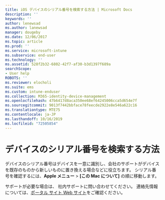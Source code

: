 ```yaml
---
title: iOS デバイスのシリアル番号を検索する方法 | Microsoft Docs
description: ''
keywords: ''
author: lenewsad
ms.author: lanewsad
manager: dougeby
ms.date: 12/06/2017
ms.topic: article
ms.prod: ''
ms.service: microsoft-intune
ms.subservice: end-user
ms.technology: ''
ms.assetid: 528f2b32-6802-42f7-af30-b3d1397f689a
searchScope:
- User help
ROBOTS: ''
ms.reviewer: elocholi
ms.suite: ems
ms.custom: intune-enduser
ms.collection: M365-identity-device-management
ms.openlocfilehash: 47b6417d8aca350ee68ef64245006cca5d654e7f
ms.sourcegitcommit: 9013f7442bbface78feecde2922e8e546a622c16
ms.translationtype: MTE75
ms.contentlocale: ja-JP
ms.lasthandoff: 10/16/2019
ms.locfileid: "72505854"
---
```

# <a name="how-do-i-find-the-serial-number-on-my-device"></a>デバイスのシリアル番号を検索する方法

デバイスのシリアル番号はデバイスを一意に識別し、会社のサポートがデバイスを既存のものから新しいものに置き換える場合などに役立ちます。 シリアル番号を確認するには、**Apple メニュー** >  **[この Mac について]** の順に移動します。

サポートが必要な場合は、 社内サポートに問い合わせてください。 連絡先情報については、[ポータル サイト Web サイト](https://go.microsoft.com/fwlink/?linkid=2010980)をご確認ください。
